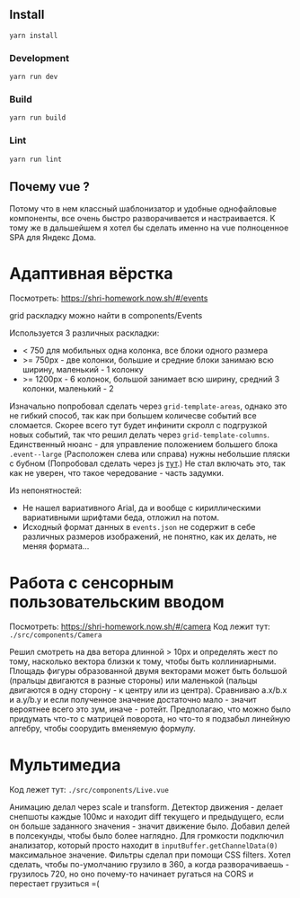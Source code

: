 ## Install
```
yarn install
```

### Development
```
yarn run dev
```

### Build
```
yarn run build
```

### Lint
```
yarn run lint
```

## Почему vue ?
Потому что в нем классный шаблонизатор и удобные однофайловые компоненты, все очень быстро разворачивается и настраивается. К тому же в дальшейшем я хотел бы сделать именно на vue полноценное SPA для Яндекс Дома.

# Адаптивная вёрстка
Посмотреть:  https://shri-homework.now.sh/#/events

grid раскладку можно найти в components/Events

Используется 3 различных раскладки: 
+ < 750 для мобильных одна колонка, все блоки одного размера
+ \>= 750px - две колонки, большие и средние блоки занимаю всю ширину, маленький - 1 колонку
+ \>= 1200px - 6 колонок, большой занимает всю ширину, средний 3 колонки, маленький - 2

Изначально попробовал сделать через `grid-template-areas`, однако это не гибкий способ, так как при большем количесве событий все сломается. Скорее всего тут будет инфинити скролл с подгрузкой новых событий, так что решил делать через `grid-template-columns`. Единственный нюанс - для управление положением большего блока `.event--large` (Расположен слева или справа) нужны небольшие пляски с бубном (Попробовал сделать через js [тут](https://codepen.io/deadrime/pen/Xxmozp).)
Не стал включать это, так как не уверен, что такое чередование - часть задумки.

Из непонятностей:
+ Не нашел вариативного Arial, да и вообще с кириллическими вариативными шрифтами беда, отложил на потом.
+ Исходный формат данных в `events.json` не содержит в себе различных размеров изображений, не понятно, как их делать, не меняя формата...

# Работа с сенсорным пользовательским вводом

Посмотреть: https://shri-homework.now.sh/#/camera
Код лежит тут: `./src/components/Camera`

Решил смотреть на два ветора длинной > 10px и определять жест по тому, насколько вектора близки к тому, чтобы быть коллиниарными. Площадь фигуры образованной двумя векторами может быть большой (пральцы двигаются в разные стороны) или маленькой (пальцы двигаются в одну сторону - к центру или из центра). Сравниваю a.x/b.x и a.y/b.y и если полученное значение достаточно мало - значит вероятнее всего это зум, иначе - ротейт. 
Предполагаю, что можно было придумать что-то с матрицей поворота, но что-то я подзабыл линейную алгебру, чтобы соорудить вменяемую формулу.


# Мультимедиа

Код лежет тут: `./src/components/Live.vue`

Анимацию делал через scale и transform.
Детектор движения - делает снепшоты каждые 100мс и находит diff текущего и предыдущего, если он больше заданного значения - значит движение было. Добавил делей в полсекунды, чтобы было более наглядно.
Для громкости подключил анализатор, который просто находит в `inputBuffer.getChannelData(0)` максимальное значение.
Фильтры сделал при помощи CSS filters.
Хотел сделать, чтобы по-умолчанию грузило в 360, а когда разворачиваешь - грузилось 720, но оно почему-то начинает ругаться на CORS и перестает грузиться =(